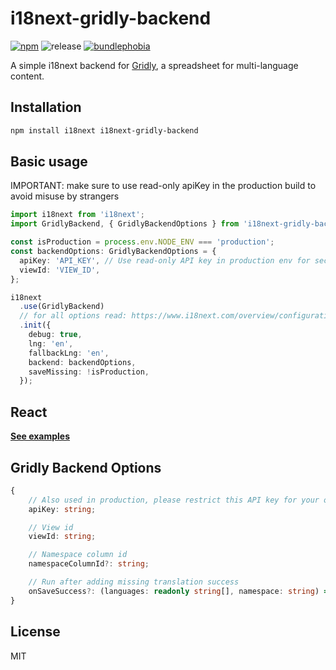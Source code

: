 # i18next-gridly-backend

[![npm](https://img.shields.io/npm/v/i18next-gridly-backend.svg)](https://www.npmjs.com/package/i18next-gridly-backend)
![release](https://github.com/truongtrongtin/i18next-gridly-backend/workflows/Release/badge.svg)
[![bundlephobia](https://badgen.net/bundlephobia/minzip/i18next-gridly-backend)](https://bundlephobia.com/result?p=i18next-gridly-backend)

A simple i18next backend for [Gridly](https://www.gridly.com), a spreadsheet for multi-language content.

## Installation

```sh
npm install i18next i18next-gridly-backend
```

## Basic usage

IMPORTANT: make sure to use read-only apiKey in the production build to avoid misuse by strangers

```ts
import i18next from 'i18next';
import GridlyBackend, { GridlyBackendOptions } from 'i18next-gridly-backend';

const isProduction = process.env.NODE_ENV === 'production';
const backendOptions: GridlyBackendOptions = {
  apiKey: 'API_KEY', // Use read-only API key in production env for security reason
  viewId: 'VIEW_ID',
};

i18next
  .use(GridlyBackend)
  // for all options read: https://www.i18next.com/overview/configuration-options
  .init({
    debug: true,
    lng: 'en',
    fallbackLng: 'en',
    backend: backendOptions,
    saveMissing: !isProduction,
  });
```

## React

**[See examples](https://github.com/truongtrongtin/i18next-gridly-backend/blob/main/examples/react-ts/src/i18n.ts)**

## Gridly Backend Options

```ts
{
    // Also used in production, please restrict this API key for your own risk
    apiKey: string;

    // View id
    viewId: string;

    // Namespace column id
    namespaceColumnId?: string;

    // Run after adding missing translation success
    onSaveSuccess?: (languages: readonly string[], namespace: string) => void;
}
```

## License

MIT
